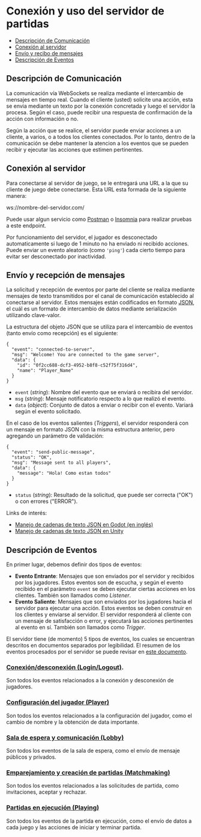 # Conexión y uso del servidor de partidas

- [Descripción de Comunicación](#descripción-de-comunicación)
- [Conexión al servidor](#conexión-al-servidor)
- [Envío y recibo de mensajes](#envío-y-recepción-de-mensajes)
- [Descripción de Eventos](#descripción-de-eventos)

## Descripción de Comunicación
La comunicación vía WebSockets se realiza mediante el intercambio de mensajes en tiempo real. Cuando el cliente
(usted) solicite una acción, esta se envia mediante un texto por la conexión concretada y luego el servidor la
procesa. Según el caso, puede recibir una respuesta de confirmación de la acción con información o no.

Según la acción que se realice, el servidor puede enviar acciones a un cliente, a varios, o a todos los clientes
conectados. Por lo tanto, dentro de la comunicación se debe mantener la atencion a los eventos que se pueden
recibir y ejecutar las acciones que estimen pertinentes.

## Conexión al servidor
Para conectarse al servidor de juego, se le entregará una URL a la que su cliente de juego debe conectarse. Esta
URL esta formada de la siguiente manera: 

ws://nombre-del-servidor.com/

Puede usar algun servicio como [Postman](https://www.postman.com/) o [Insomnia](https://insomnia.rest/) para
realizar pruebas a este endpoint.

Por funcionamiento del servidor, el jugador es desconectado automaticamente si luego de 1 minuto no ha enviado ni
recibido acciones. Puede enviar un evento aleatorio (como `'ping'`) cada cierto tiempo para evitar ser desconectado
por inactividad.

## Envío y recepción de mensajes
La solicitud y recepción de eventos por parte del cliente se realiza mediante mensajes de texto transmitidos por
el canal de comunicación establecido al conectarse al servidor. Estos mensajes están codificados en formato
[JSON](https://www.json.org/json-es.html), el cuál es un formato de intercambio de datos mediante serialización
utilizando clave-valor.  

La estructura del objeto JSON que se utiliza para el intercambio de eventos (tanto envío como recepción) es el
siguiente:

```jsonc
{
  "event": "connected-to-server",
  "msg": "Welcome! You are connected to the game server",
  "data": {
    "id": "0f2cc688-dcf3-4952-b8f8-c52f75f316d4",
    "name": "Player_Name"
  }
}
```
- `event` (_string_): Nombre del evento que se enviará o recibira del servidor.
- `msg` (_string_): Mensaje notificatorio respecto a lo que realizó el evento.
- `data` (_object_): Conjunto de datos a enviar o recibir con el evento. Variará según el evento solicitado.

En el caso de los eventos salientes (_Triggers_), el servidor responderá con un mensaje en formato JSON con la misma estructura
anterior, pero agregando un parámetro de validación:

```jsonc
{
  "event": "send-public-message",
  "status": "OK",
  "msg": "Message sent to all players",
  "data": {
    "message": "Hola! Como estan todos"
  }
}
```
- `status` (_string_): Resultado de la solicitud, que puede ser correcta ("OK") o con errores ("ERROR").

Links de interés:
- [Manejo de cadenas de texto JSON en Godot (en inglés)](https://docs.godotengine.org/en/stable/classes/class_json.html)
- [Manejo de cadenas de texto JSON en Unity](https://docs.unity3d.com/es/530/Manual/JSONSerialization.html)

## Descripción de Eventos
En primer lugar, debemos definir dos tipos de eventos:

- __Evento Entrante__: Mensajes que son enviados por el servidor y recibidos por los jugadores. Estos eventos son
                       de escucha, y según el evento recibido en el parámetro `event` se deben ejecutar ciertas
                       acciones en los clientes. También son llamados como _Listener_.
- __Evento Saliente__: Mensajes que son enviados por los jugadores hacia el servidor para ejecutar una acción. Estos
                       eventos se deben construir en los clientes y enviarse al servidor. El servidor responderá al
                       cliente con un mensaje de satisfacción o error, y ejecutará las acciones pertinentes al
                       evento en sí. También son llamados como _Trigger_.

El servidor tiene (de momento) 5 tipos de eventos, los cuales se encuentran descritos en documentos separados por
legibilidad. El resumen de los eventos procesados por el servidor  se puede revisar en
[este documento](./server-events-list-es.md).

### [Conexión/desconexión (Login/Logout)](./server-login-events-es.md).
Son todos los eventos relacionados a la conexión y desconexión de jugadores.

### [Configuración del jugador (Player)](./server-player-events-es.md)
Son todos los eventos relacionados a la configuración del jugador, como el cambio de nombre y la obtención de
data importante.

### [Sala de espera y comunicación (Lobby)](./server-lobby-events-es.md)
Son todos los eventos de la sala de espera, como el envío de mensaje públicos y privados.

### [Emparejamiento y creación de partidas (Matchmaking)](./server-match-events-es.md)
Son todos los eventos relacionados a las solicitudes de partida, como invitaciones, aceptar y rechazar.

### [Partidas en ejecución (Playing)](./server-playing-events-es.md)
Son todos los eventos de la partida en ejecución, como el envío de datos a cada juego y las acciones de iniciar
y terminar partida.
